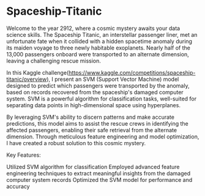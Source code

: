 # Spaceship-Titanic

Welcome to the year 2912, where a cosmic mystery awaits your data science skills. The Spaceship Titanic, an interstellar passenger liner, met an unfortunate fate when it collided with a hidden spacetime anomaly during its maiden voyage to three newly habitable exoplanets. Nearly half of the 13,000 passengers onboard were transported to an alternate dimension, leaving a challenging rescue mission.

In this Kaggle challenge(https://www.kaggle.com/competitions/spaceship-titanic/overview), I present an SVM (Support Vector Machine) model designed to predict which passengers were transported by the anomaly, based on records recovered from the spaceship's damaged computer system. SVM is a powerful algorithm for classification tasks, well-suited for separating data points in high-dimensional space using hyperplanes.

By leveraging SVM's ability to discern patterns and make accurate predictions, this model aims to assist the rescue crews in identifying the affected passengers, enabling their safe retrieval from the alternate dimension. Through meticulous feature engineering and model optimization, I have created a robust solution to this cosmic mystery.

Key Features:

Utilized SVM algorithm for classification
Employed advanced feature engineering techniques to extract meaningful insights from the damaged computer system records
Optimized the SVM model for performance and accuracy
